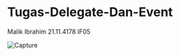 # Tugas-Delegate-Dan-Event
Malik Ibrahim
21.11.4178
IF05

![Capture](https://user-images.githubusercontent.com/119734869/205864642-fdd7daf7-f7df-45af-b2bd-3602085f4bf3.PNG)
